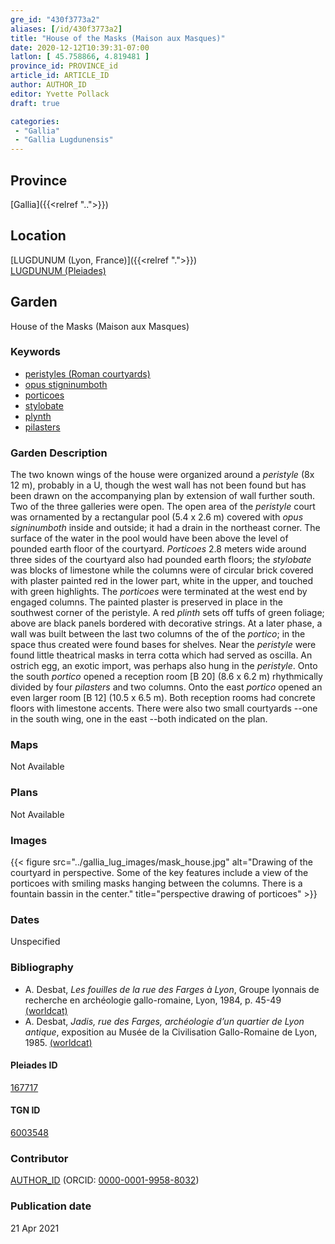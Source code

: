 ```yaml
---
gre_id: "430f3773a2"
aliases: [/id/430f3773a2]
title: "House of the Masks (Maison aux Masques)"
date: 2020-12-12T10:39:31-07:00
latlon: [ 45.758866, 4.819481 ]
province_id: PROVINCE_id
article_id: ARTICLE_ID
author: AUTHOR_ID
editor: Yvette Pollack
draft: true

categories:
 - "Gallia"
 - "Gallia Lugdunensis"
---
```


## Province
[Gallia]({{<relref "..">}})

## Location

[LUGDUNUM (Lyon, France)]({{<relref ".">}}) \
[LUGDUNUM (Pleiades)](https://pleiades.stoa.org/places/167717)

<!--### Location Description-->

<!-- LEAVE THIS BLANK FOR NOW -->

<!--## Sublocation-->

<!--
[AREA WITHIN LOCATION, LIKE “PALATINE HILL”](GEOREFERENCE LINK)
A sublocation is any area larger than an individual garden, but located within a location. I would always try to include a link to a controlled vocabulary here if possible. This ID may well be different from the Garden ID, e.g., Pompeii versus a Garden in one of the houses which has its own Pleiades ID.
-->

<!--### Sublocation Description-->

<!-- DESCRIPTION -->

## Garden
House of the Masks (Maison aux Masques)

### Keywords
- [peristyles (Roman courtyards)](http://vocab.getty.edu/page/aat/300080971)
- [opus stigninumboth](http://vocab.getty.edu/page/aat/300379969)
- [porticoes](http://vocab.getty.edu/page/aat/300004145)
- [stylobate](http://vocab.getty.edu/page/aat/300000986)
- [plynth](http://vocab.getty.edu/page/aat/300001749)
- [pilasters](http://vocab.getty.edu/page/aat/300002737)

### Garden Description
The two known wings of the house were organized around a *peristyle* (8x 12 m), probably in a U, though the west wall has not been found but has been drawn on the accompanying plan by extension of wall further south. Two of the three galleries were open. The open area of the *peristyle* court was ornamented by a rectangular pool (5.4 x 2.6 m) covered with *opus signinumboth* inside and outside; it had a drain in the northeast corner. The surface of the water in the pool would have been above the level of pounded earth floor of the courtyard. *Porticoes* 2.8 meters wide around three sides of the courtyard also had pounded earth floors; the *stylobate* was blocks of limestone while the columns were of circular brick covered with plaster painted red in the lower part, white in the upper, and touched with green highlights. The *porticoes* were terminated at the west end by engaged columns. The painted plaster is preserved in place in the southwest corner of the peristyle. A red *plinth* sets off tuffs of green foliage; above are black panels bordered with decorative strings. At a later phase, a wall was built between the last two columns of the of the *portico*; in the space thus created were found bases for shelves. Near the *peristyle* were found little theatrical masks in terra cotta which had served as oscilla. An ostrich egg, an exotic import, was perhaps also hung in the *peristyle*. Onto the south *portico* opened a reception room [B 20] (8.6 x 6.2 m) rhythmically divided by four *pilasters* and two columns. Onto the east *portico* opened an even larger room [B 12] (10.5 x 6.5 m). Both reception rooms had concrete floors with limestone accents. There were also two small courtyards --one in the south wing, one in the east --both indicated on the plan.

### Maps

Not Available

### Plans

Not Available

### Images

{{< figure src="../gallia_lug_images/mask_house.jpg" alt="Drawing of the courtyard in perspective. Some of the key features include a view of the porticoes with smiling masks hanging between the columns. There is a fountain bassin in the center." title="perspective drawing of porticoes" >}}

### Dates
Unspecified

### Bibliography
- A.  Desbat, *Les  fouilles  de  la  rue  des  Farges  à  Lyon*, Groupe  lyonnais  de recherche en archéologie gallo-romaine, Lyon, 1984, p. 45-49 [(worldcat)](http://www.worldcat.org/oclc/406719832)
- A. Desbat, *Jadis, rue des Farges, archéologie  d’un  quartier  de  Lyon  antique*,  exposition  au  Musée  de  la  Civilisation  Gallo-Romaine de Lyon, 1985.  [(worldcat)](http://www.worldcat.org/oclc/24275953)

<!--#### Periodo ID-->

<!-- [PERIODO_ID](https://pleiades.stoa.org/places/PLEIADES_ID) -->

#### Pleiades ID

[167717](https://pleiades.stoa.org/places/167717)

#### TGN ID
[6003548](http://vocab.getty.edu/page/tgn/6003548)

### Contributor
[AUTHOR_ID](link) (ORCID: [0000-0001-9958-8032](https://orcid.org/0000-0001-9958-8032))

### Publication date

21 Apr 2021

<!--### Related articles-->

<!-- Links to other related articles. Leave blank for now -->